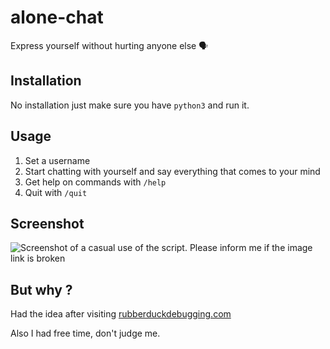 # alone-chat
Express yourself without hurting anyone else 🗣

## Installation

No installation just make sure you have `python3` and run it.

## Usage

1. Set a username
2. Start chatting with yourself and say everything that comes to your mind
3. Get help on commands with `/help`
3. Quit with `/quit`

## Screenshot

![Screenshot of a casual use of the script. Please inform me if the image link is broken](https://tilde.town/~von/assets/media/alone-chat.png)

## But why ?

Had the idea after visiting [rubberduckdebugging.com](https://rubberduckdebugging.com)

Also I had free time, don't judge me.
